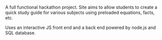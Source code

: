A full functional hackathon project. Site aims to allow students to create a quick study guide for various subjects using preloaded equations, facts, etc.
 
Uses an interactive JS front end and a back end powered by node.js and SQL database.
